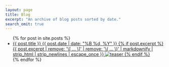 ```yaml
---
layout: page
title: Blog
excerpt: "An archive of blog posts sorted by date."
search_omit: true
---
```

<ul class="post-list">
{% for post in site.posts %} 
  <li>
    <article>
      <a href="{{ site.url }}{{ post.url }}">{{ post.title }}
        <span class="entry-date"><time datetime="{{ post.date | date_to_xmlschema }}">{{ post.date | date: "%B %d, %Y" }}</time></span>
        {% if post.excerpt %} <span class="excerpt">{{ post.excerpt | remove: '\[ ... \]' | remove: '\( ... \)' | markdownify | strip_html | strip_newlines | escape_once }}</span>
	<img src="{{ site.url }}/images/{{ post.image.teaser }}" alt="teaser">
      	{% endif %}
	</a>
    </article>
  </li>
{% endfor %}
</ul>
